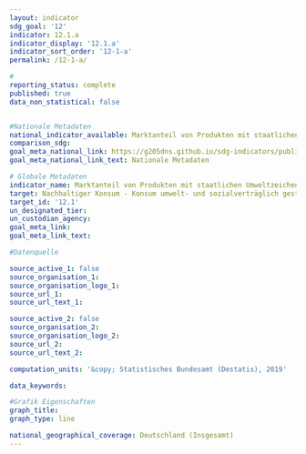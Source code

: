 ```yaml
---
layout: indicator                       
sdg_goal: '12'                       
indicator: 12.1.a                       
indicator_display: '12.1.a'                       
indicator_sort_order: '12-1-a'                       
permalink: /12-1-a/                       

#                       
reporting_status: complete                       
published: true                       
data_non_statistical: false                       


#Nationale Metadaten                       
national_indicator_available: Marktanteil von Produkten mit staatlichen Umweltzeichen                       
comparison_sdg:                       
goal_meta_national_link: https://g205dns.github.io/sdg-indicators/public/MetaDe/12.1.a.pdf
goal_meta_national_link_text: Nationale Metadaten                       

# Globale Metadaten                       
indicator_name: Marktanteil von Produkten mit staatlichen Umweltzeichen                       
target: Nachhaltiger Konsum - Konsum umwelt- und sozialverträglich gestalten                       
target_id: '12.1'                       
un_designated_tier:                        
un_custodian_agency:                        
goal_meta_link:                        
goal_meta_link_text:                        

#Datenquelle                       

source_active_1: false                       
source_organisation_1:                        
source_organisation_logo_1:                        
source_url_1:                        
source_url_text_1:                        

source_active_2: false                       
source_organisation_2:                        
source_organisation_logo_2:                        
source_url_2:                        
source_url_text_2:                        

computation_units: '&copy; Statistisches Bundesamt (Destatis), 2019'                       

data_keywords:                        

#Grafik Eigenschaften                       
graph_title:                        
graph_type: line                       

national_geographical_coverage: Deutschland (Insgesamt)
---
```

